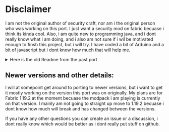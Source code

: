 # Disclaimer
I am not the original author of security craft, nor am i the original person who was working on this port.
I just want a security mod on fabric becuase i think its kinda cool.
Also, i am quite new to programming java, and i dont really know what i am doing, and i also am not sure if i wil be motivated enough to finsh this project, but i will try.
I have coded a bit of Arduino and a bit of javascript but i dont know how much that will help me.

<details>
<summary>Here is the old Readme from the past port</summary>

SecurityCraft
=============
![GitHub Workflow Status](https://img.shields.io/github/workflow/status/ByMartrixX/SecurityCraftFabric/Java%20CI%20with%20Gradle?style=flat-square)

Source code for the [Fabric](https://fabricmc.net) version of the Minecraft mod "SecurityCraft". If you are looking for the original version (the forge one), please enter this [link](https://github.com/Geforce132/SecurityCraft).

## Contributing
If you want to contribute to the mod, please read [CONTRIBUTING.md](https://github.com/ByMartrixx/SecurityCraftFabric/blob/1.16.2/CONTRIBUTING.md)

### Disclaimer
- This mod **was not** created by me, I am just the one who ported its code from [Forge](https://minecraftforge.net) to [Fabric](https://fabricmc.net)
- This mod is currently a work in progress. Currently, the only feature that has been fully ported is the command. Other features are still being worked on (see [commits](https://github.com/ByMartrixx/SecurityCraftFabric/commits/1.16.2) for more details of which features are being ported).
- Please, **do not** install this mod if you don't know what you are doing. Using the mod as it is right now could cause irreversible damage on your Minecraft world.
- If you have any issue with the fabric version of the mod, please open an issue describing the problem on the issue tracker **of this version of the mod**, [here](https://github.com/ByMartrixx/SecurityCraftFabric/issues).It is clear you have a general understanding of the persuasive techniques used in the opinion piece, however, you make some unfounded statements in you
- If you have any suggestions, please open an issue on the issue tracker for the forge version, [here](https://github.com/Geforce132/SecurityCraftFabric/issues), as I'm only porting the mod and won't add any feature that is not in the original version.

</details>


## Newer versions and other details:
I will at somepoint get around to porting to newer versions, but i want to get it mostly working on the version this port was on originally. My plans are for Fabric 1.19.2 at the moment becuase the modpack i am playing is currently on that version. I mainly am not going to straight up move to 1.19.2 becuase i dont know how much will break and has changed between the versions.

If you have any other questions you can create an issue or a discussion, i dont really know which would be better as i dont really put stuff on github. 
